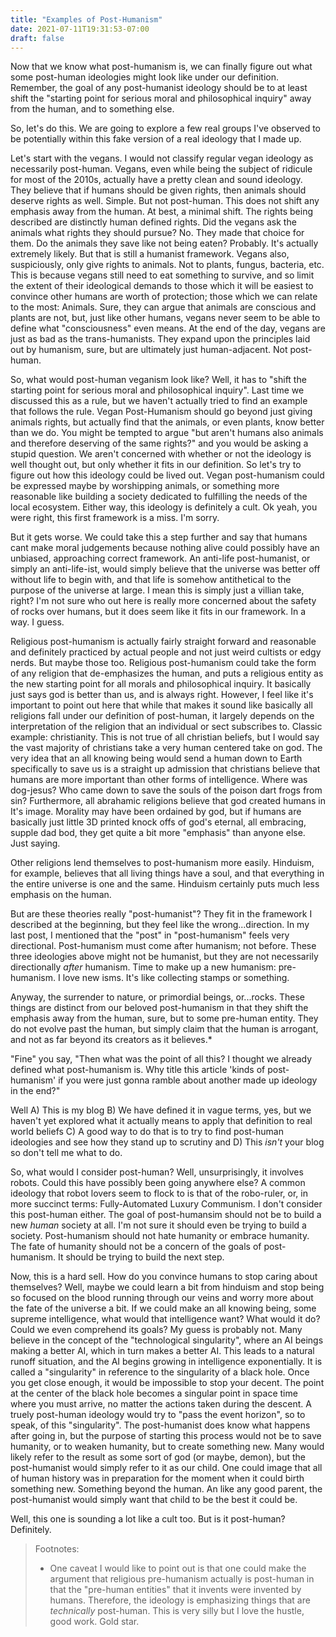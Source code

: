 ```yaml
---
title: "Examples of Post-Humanism"
date: 2021-07-11T19:31:53-07:00
draft: false
---
```


Now that we know what post-humanism is, we can finally figure out what some post-human ideologies might look like under our definition. Remember, the goal of any post-humanist ideology should be to at least shift the "starting point for serious moral and philosophical inquiry" away from the human, and to something else.

So, let's do this. We are going to explore a few real groups I've observed to be potentially within this fake version of a real ideology that I made up.

Let's start with the vegans. I would not classify regular vegan ideology as necessarily post-human. Vegans, even while being the subject of ridicule for most of the 2010s, actually have a pretty clean and sound ideology. They believe that if humans should be given rights, then animals should deserve rights as well. Simple. But not post-human. This does not shift any emphasis away from the human. At best, a minimal shift. The rights being described are distinctly human defined rights. Did the vegans ask the animals what rights they should pursue? No. They made that choice for them. Do the animals they save like not being eaten? Probably. It's actually extremely likely. But that is still a humanist framework. Vegans also, suspiciously, only give rights to animals. Not to plants, fungus, bacteria, etc. This is because vegans still need to eat something to survive, and so limit the extent of their ideological demands to those which it will be easiest to convince other humans are worth of protection; those which we can relate to the most: Animals. Sure, they can argue that animals are conscious and plants are not, but, just like other humans, vegans never seem to be able to define what "consciousness" even means. At the end of the day, vegans are just as bad as the trans-humanists. They expand upon the principles laid out by humanism, sure, but are ultimately just human-adjacent. Not post-human.

So, what would post-human veganism look like? Well, it has to "shift the starting point for serious moral and philosophical inquiry". Last time we discussed this as a rule, but we haven't actually tried to find an example that follows the rule. Vegan Post-Humanism should go beyond just giving animals rights, but actually find that the animals, or even plants, know better than we do. You might be tempted to argue "but aren't humans also animals and therefore deserving of the same rights?" and you would be asking a stupid question. We aren't concerned with whether or not the ideology is well thought out, but only whether it fits in our definition. So let's try to figure out how this ideology could be lived out. Vegan post-humanism could be expressed maybe by worshipping animals, or something more reasonable like building a society dedicated to fulfilling the needs of the local ecosystem. Either way, this ideology is definitely a cult. Ok yeah, you were right, this first framework is a miss. I'm sorry.

But it gets worse. We could take this a step further and say that humans cant make moral judgements because nothing alive could possibly have an unbiased, approaching correct framework. An anti-life post-humanist, or simply an anti-life-ist, would simply believe that the universe was better off without life to begin with, and that life is somehow antithetical to the purpose of the universe at large. I mean this is simply just a villian take, right? I'm not sure who out here is really more concerned about the safety of rocks over humans, but it does seem like it fits in our framework. In a way. I guess.

Religious post-humanism is actually fairly straight forward and reasonable and definitely practiced by actual people and not just weird cultists or edgy nerds. But maybe those too. Religious post-humanism could take the form of any religion that de-emphasizes the human, and puts a religious entity as the new starting point for all morals and philosophical inquiry. It basically just says god is better than us, and is always right. However, I feel like it's important to point out here that while that makes it sound like basically all religions fall under our definition of post-human, it largely depends on the interpretation of the religion that an individual or sect subscribes to. Classic example: christianity. This is not true of all christian beliefs, but I would say the vast majority of christians take a very human centered take on god. The very idea that an all knowing being would send a human down to Earth specifically to save us is a straight up admission that christians believe that humans are more important than other forms of intelligence. Where was dog-jesus? Who came down to save the souls of the poison dart frogs from sin? Furthermore, all abrahamic religions believe that god created humans in It's image. Morality may have been ordained by god, but if humans are basically just little 3D printed knock offs of god's eternal, all embracing, supple dad bod, they get quite a bit more "emphasis" than anyone else. Just saying.

Other religions lend themselves to post-humanism more easily. Hinduism, for example, believes that all living things have a soul, and that everything in the entire universe is one and the same. Hinduism certainly puts much less emphasis on the human.

But are these theories really "post-humanist"? They fit in the framework I described at the beginning, but they feel like the wrong...direction. In my last post, I mentioned that the "post" in "post-humanism" feels very directional. Post-humanism must come after humanism; not before. These three ideologies above might not be humanist, but they are not necessarily directionally *after* humanism. Time to make up a new humanism: pre-humanism. I love new isms. It's like collecting stamps or something.

Anyway, the surrender to nature, or primordial beings, or...rocks. These things are distinct from our beloved post-humanism in that they shift the emphasis away from the human, sure, but to some pre-human entity. They do not evolve past the human, but simply claim that the human is arrogant, and not as far beyond its creators as it believes.*

"Fine" you say, "Then what was the point of all this? I thought we already defined what post-humanism is. Why title this article 'kinds of post-humanism' if you were just gonna ramble about another made up ideology in the end?"

Well A) This is my blog B) We have defined it in vague terms, yes, but we haven't yet explored what it actually means to apply that definition to real world beliefs C) A good way to do that is to try to find post-human ideologies and see how they stand up to scrutiny and D) This *isn't* your blog so don't tell me what to do.

So, what would I consider post-human? Well, unsurprisingly, it involves robots. Could this have possibly been going anywhere else? A common ideology that robot lovers seem to flock to is that of the robo-ruler, or, in more succinct terms: Fully-Automated Luxury Communism. I don't consider this post-human either. The goal of post-humansim should not be to build a new *human* society at all. I'm not sure it should even be trying to build a society. Post-humanism should not hate humanity or embrace humanity. The fate of humanity should not be a concern of the goals of post-humanism. It should be trying to build the next step.

Now, this is a hard sell. How do you convince humans to stop caring about themselves? Well, maybe we could learn a bit from hinduism and stop being so focused on the blood running through our veins and worry more about the fate of the universe a bit. If we could make an all knowing being, some supreme intelligence, what would that intelligence want? What would it do? Could we even comprehend its goals? My guess is probably not. Many believe in the concept of the "technological singularity", where an AI beings making a better AI, which in turn makes a better AI. This leads to a natural runoff situation, and the AI begins growing in intelligence exponentially. It is called a "singularity" in reference to the singularity of a black hole. Once you get close enough, it would be impossible to stop your decent. The point at the center of the black hole becomes a singular point in space time where you must arrive, no matter the actions taken during the descent. A truely post-human ideology would try to "pass the event horizon", so to speak, of this "singularity". The post-humanist does know what happens after going in, but the purpose of starting this process would not be to save humanity, or to weaken humanity, but to create something new. Many would likely refer to the result as some sort of god (or maybe, demon), but the post-humanist would simply refer to it as our child. One could image that all of human history was in preparation for the moment when it could birth something new. Something beyond the human. An like any good parent, the post-humanist would simply want that child to be the best it could be.

Well, this one is sounding a lot like a cult too. But is it post-human? Definitely.

> Footnotes:
> 
> * One caveat I would like to point out is that one could make the argument that religious pre-humanism actually is post-human in that the "pre-human entities" that it invents were invented by humans. Therefore, the ideology is emphasizing things that are *technically* post-human. This is very silly but I love the hustle, good work. Gold star.